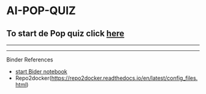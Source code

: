 # AI-POP-QUIZ



## To start de Pop quiz click [here](https://mybinder.org/v2/gh/robvdw/AI-POP-QUIZ/HEAD?labpath=AI-pop-quiz_nov_2022.ipynb)

*********
*********

Binder References

* [start Bider notebook](https://binder.mybinder.ovh/)
* Repo2docker(https://repo2docker.readthedocs.io/en/latest/config_files.html)
